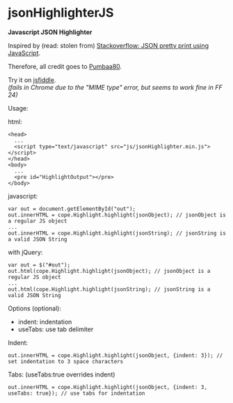 jsonHighlighterJS
=============

<b>Javascript JSON Highlighter</b>

Inspired by (read: stolen from) [Stackoverflow: JSON pretty print using JavaScript](http://stackoverflow.com/a/7220510).

Therefore, all credit goes to [Pumbaa80](http://stackoverflow.com/users/27862/pumbaa80).

Try it on [jsfiddle](http://jsfiddle.net/EVHKs/3/).  
*(fails in Chrome due to the "MIME type" error, but seems to work fine in FF 24)*


Usage:

html:

    <head>
      ...
      <script type="text/javascript" src="js/jsonHighlighter.min.js"></script>
    </head>
    <body>
      ...
      <pre id="HighlightOutput"></pre>
    </body>

javascript:

    var out = document.getElementById("out");
    out.innerHTML = cope.Highlight.highlight(jsonObject); // jsonObject is a regular JS object
    ...
    out.innerHTML = cope.Highlight.highlight(jsonString); // jsonString is a valid JSON String

with jQuery:

    var out = $("#out");
    out.html(cope.Highlight.highlight(jsonObject); // jsonObject is a regular JS object
    ...
    out.html(cope.Highlight.highlight(jsonString); // jsonString is a valid JSON String

Options (optional):
* indent: indentation
* useTabs: use tab delimiter

Indent:

    out.innerHTML = cope.Highlight.highlight(jsonObject, {indent: 3}); // set indentation to 3 space characters

Tabs: (useTabs:true overrides indent)

    out.innerHTML = cope.Highlight.highlight(jsonObject, {indent: 3, useTabs: true}); // use tabs for indentation
